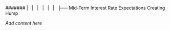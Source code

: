 ####### |   |   |   |   |   |   ├── Mid-Term Interest Rate Expectations Creating Hump

*Add content here*